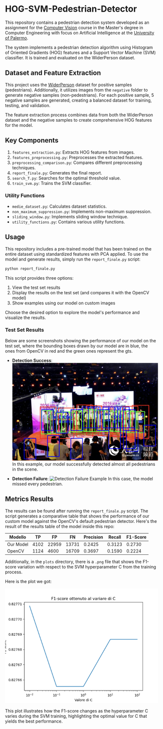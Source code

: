 # HOG-SVM-Pedestrian-Detector

This repository contains a pedestrian detection system developed as an assignment for the [Computer Vision](https://www.unipa.it/dipartimenti/ingegneria/cds/ingegneriainformatica2035/?template=responsive&pagina=insegnamento&idInsegnamento=171775&idDocente=155776&idCattedra=167762) course in the Master's degree in Computer Engineering with focus on Artificial Intelligence at the [University of Palermo](https://www.unipa.it/).

The system implements a pedestrian detection algorithm using Histogram of Oriented Gradients (HOG) features and a Support Vector Machine (SVM) classifier. It is trained and evaluated on the WiderPerson dataset.

## Dataset and Feature Extraction

This project uses the [WiderPerson](http://www.cbsr.ia.ac.cn/users/sfzhang/WiderPerson) dataset for positive samples (pedestrians). Additionally, it utilizes images from the `negative` folder to generate negative samples (non-pedestrians). For each positive sample, 5 negative samples are generated, creating a balanced dataset for training, testing, and validation.

The feature extraction process combines data from both the WiderPerson dataset and the negative samples to create comprehensive HOG features for the model.


## Key Components

1. `features_extraction.py`: Extracts HOG features from images.
2. `features_preprocessing.py`: Preprocesses the extracted features.
3. `preprocessing_comparison.py`: Compares different preprocessing techniques.
4. `report_finale.py`: Generates the final report.
5. `search_T.py`: Searches for the optimal threshold value.
6. `train_svm.py`: Trains the SVM classifier.

### Utility Functions

- `medie_dataset.py`: Calculates dataset statistics.
- `non_maximum_suppression.py`: Implements non-maximum suppression.
- `sliding_window.py`: Implements sliding window technique.
- `utility_functions.py`: Contains various utility functions.

## Usage

This repository includes a pre-trained model that has been trained on the entire dataset using standardized features with PCA applied. To use the model and generate results, simply run the `report_finale.py` script:
```sh
python report_finale.py
```

This script provides three options:

1. View the test set results
2. Display the results on the test set (and compares it with the OpenCV model)
3. Show examples using our model on custom images

Choose the desired option to explore the model's performance and visualize the results.

### Test Set Results

Below are some screenshots showing the performance of our model on the test set, where the bounding boxes drawn by our model are in blue, the ones from OpenCV in red and the green ones represent the gts.

- **Detection Success**: 
  ![Detection Example 1](results/success.png)
  In this example, our model successfully detected almost all pedestrians in the scene.

- **Detection Failure**: 
  ![Detection Failure Example](results/failure.png)
  In this case, the model missed every pedestrian.


## Metrics Results

The results can be found after running the `report_finale.py` script. The script generates a comparative table that shows the performance of our custom model against the OpenCV's default pedestrian detector. Here's the result of the results table of the model inside this repo:

| Modello        | TP   | FP   | FN    | Precision | Recall  | F1-Score |
| -------------- | ---- | ---- | ----- | --------- | ------- | -------- |
| Our Model | 4102    | 22959   | 13731    | 0.2425    | 0.3123  | 0.2730   |
| OpenCV         | 1124 | 4600 | 16709 | 0.3697    | 0.1590  | 0.2224   |

Additionally, in the `plots` directory, there is a `.png` file that shows the F1-score variation with respect to the SVM hyperparameter C from the training process.

Here is the plot we got:

![F1-Score vs C](plots/prestazioni.png)

This plot illustrates how the F1-score changes as the hyperparameter C varies during the SVM training, highlighting the optimal value for C that yields the best performance.






